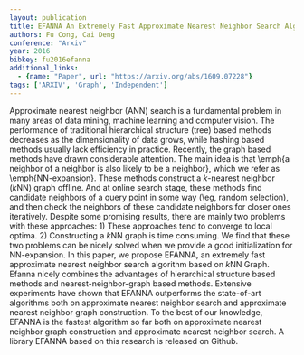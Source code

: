 ```yaml
---
layout: publication
title: EFANNA An Extremely Fast Approximate Nearest Neighbor Search Algorithm Based On Knn Graph
authors: Fu Cong, Cai Deng
conference: "Arxiv"
year: 2016
bibkey: fu2016efanna
additional_links:
  - {name: "Paper", url: "https://arxiv.org/abs/1609.07228"}
tags: ['ARXIV', 'Graph', 'Independent']
---
```

Approximate nearest neighbor (ANN) search is a fundamental problem in many areas of data mining, machine learning and computer vision. The performance of traditional hierarchical structure (tree) based methods decreases as the dimensionality of data grows, while hashing based methods usually lack efficiency in practice. Recently, the graph based methods have drawn considerable attention. The main idea is that \emph\{a neighbor of a neighbor is also likely to be a neighbor\}, which we refer as \emph\{NN-expansion\}. These methods construct a $k$-nearest neighbor ($k$NN) graph offline. And at online search stage, these methods find candidate neighbors of a query point in some way (\eg, random selection), and then check the neighbors of these candidate neighbors for closer ones iteratively. Despite some promising results, there are mainly two problems with these approaches: 1) These approaches tend to converge to local optima. 2) Constructing a $k$NN graph is time consuming. We find that these two problems can be nicely solved when we provide a good initialization for NN-expansion. In this paper, we propose EFANNA, an extremely fast approximate nearest neighbor search algorithm based on $k$NN Graph. Efanna nicely combines the advantages of hierarchical structure based methods and nearest-neighbor-graph based methods. Extensive experiments have shown that EFANNA outperforms the state-of-art algorithms both on approximate nearest neighbor search and approximate nearest neighbor graph construction. To the best of our knowledge, EFANNA is the fastest algorithm so far both on approximate nearest neighbor graph construction and approximate nearest neighbor search. A library EFANNA based on this research is released on Github.
